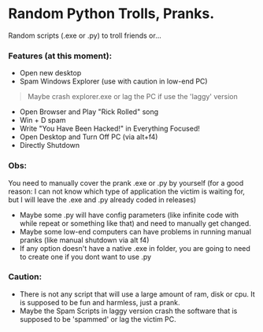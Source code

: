 # Random Python Trolls, Pranks.

Random scripts (.exe or .py) to troll friends or...

### Features (at this moment):
- Open new desktop
- Spam Windows Explorer (use with caution in low-end PC)
> Maybe crash explorer.exe or lag the PC if use the 'laggy' version
- Open Browser and Play "Rick Rolled" song
- Win + D spam
- Write "You Have Been Hacked!" in Everything Focused!
- Open Desktop and Turn Off PC (via alt+f4)
- Directly Shutdown

### Obs:

You need to manually cover the prank .exe or .py by yourself (for a good reason: I can not know which type of application the victim is waiting for, but I will leave the .exe and .py already coded in releases)
- Maybe some .py will have config parameters (like infinite code with while repeat or something like that) and need to manually get changed.
- Maybe some low-end computers can have problems in running manual pranks (like manual shutdown via alt f4)
- If any option doesn't have a native .exe in folder, you are going to need to create one if you dont want to use .py

### Caution:
- There is not any script that will use a large amount of ram, disk or cpu. It is supposed to be fun and harmless, just a prank.
- Maybe the Spam Scripts in laggy version crash the software that is supposed to be 'spammed' or lag the victim PC.
